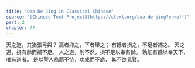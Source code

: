```yaml
---
title: "Dao De Jing in Classical Chinese"
source: "[Chinese Text Project](https://ctext.org/dao-de-jing?en=off)"
part: 2
chapter: 77
---
```

天之道，其猶張弓與？
高者抑之，下者舉之；
有餘者損之，不足者補之。
天之道，損有餘而補不足。
人之道，則不然，損不足以奉有餘。
孰能有餘以奉天下，
唯有道者。
是以聖人為而不恃，功成而不處，
其不欲見賢。